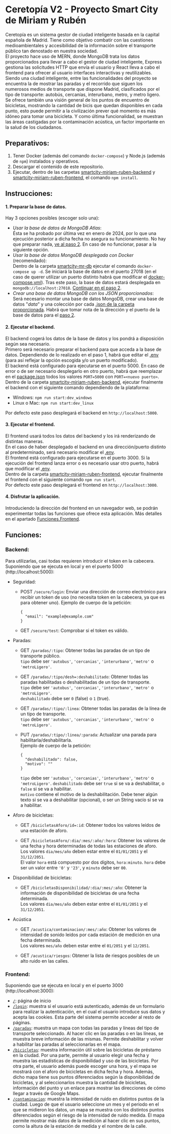 # Ceretopía V2 - Proyecto Smart City de Miriam y Rubén
Ceretopía es un sistema gestor de ciudad inteligente basada en la capital española de Madrid. Tiene como objetivo combatir con las cuestiones medioambientales y accesibilidad de la información sobre el transporte público tan denostado en nuestra sociedad.  
El proyecto hace uso de MERN, donde MongoDB trata los datos proporcionados para llevar a cabo el gestor de ciudad inteligente, Express gestiona las solicitudes HTTP que envía el usuario y React lleva a cabo el frontend para ofrecer al usuario interfaces interactivas y reutilizables.  
Siendo una ciudad inteligente, entre las funcionalidades del proyecto se encuentra la de mostrar las paradas y el recorrido que siguen los numerosos medios de transporte que dispone Madrid, clasificados por el tipo de transporte: autobús, cercanías, interurbano, metro, y metro ligero. Se ofrece también una visión general de los puntos de encuentro de bicicletas, mostrando la cantidad de bicis que quedan disponibles en cada punto, esto puede permitir a la civilización prever qué momento es más idóneo para tomar una bicicleta. Y como última funcionalidad, se muestran las áreas castigadas por la contaminación acústica, un factor importante en la salud de los ciudadanos.


## Preparativos:
1. Tener Docker (además del comando `docker-compose`) y Node.js (además de `npm`) instalados y operativos.
2. Descargar el contenido de este repositorio.
3. Ejecutar, dentro de las carpetas [smartcity-miriam-ruben-backend](smartcity-miriam-ruben-backend/) y [smartcity-miriam-ruben-frontend](smartcity-miriam-ruben-frontend/), el comando `npm install`.


## Instrucciones:
#### 1. Preparar la base de datos.
Hay 3 opciones posibles (escoger solo una):
- *Usar la base de datos de MongoDB Atlas*:  
Ésta se ha probado por última vez en enero de 2024, por lo que una ejecución posterior a dicha fecha no asegura su funcionamiento. No hay que preparar nada, [ve al paso 2](#2-ejecutar-el-backend). En caso de no funcionar, pasar a la siguiente opción.
- *Usar la base de datos MongoDB desplegada con Docker* (recomendado):  
Dentro de la carpeta [smartcity-mr-db](smartcity-mr-db/) ejecutar el comando `docker-compose up -d`. Se iniciará la base de datos en el puerto 27018 (en el caso de querer utilizar un puerto distinto habrá que modificar el [docker-compose.yml](smartcity-mr-db/docker-compose.yml)). Tras este paso, la base de datos estará desplegada en `mongodb://localhost:27018`. [Continuar en el paso 2](#2-ejecutar-el-backend).
- *Crear una base de datos MongoDB con los JSON proporcionados*:  
Será necesario montar una base de datos MongoDB, crear una base de datos "*data*" y una colección por cada [.json de la carpeta proporcionada](smartcity-mr-db/data). Habrá que tomar nota de la dirección y el puerto de la base de datos para el [paso 2](#2-ejecutar-el-backend).  

#### 2. Ejecutar el backend.
El backend cogerá los datos de la base de datos y los pondrá a disposición según sea necesario.  
Primero será necesario preparar el backend para que acceda a la base de datos. Dependiendo de lo realizado en el paso 1, habrá que editar el [.env](smartcity-miriam-ruben-backend/.env) (para así reflejar la opción escogida y/o un puerto modificado).  
El backend está configurado para ejecutarse en el puerto 5000. En caso de error o de ser necesario desplegarlo en otro puerto, habrá que reemplazar en el [package.json](smartcity-miriam-ruben-backend/package.json) todos los valores `PORT=5000` con `PORT=<nuevo puerto>`.  
Dentro de la carpeta [smartcity-miriam-ruben-backend](smartcity-miriam-ruben-backend/), ejecutar finalmente el backend con el siguiente comando dependiendo de la plataforma:
- Windows: `npm run start:dev_windows`
- Linux o Mac: `npm run start:dev_linux`

Por defecto este paso desplegará el backend en `http://localhost:5000`.

#### 3. Ejecutar el frontend.
El frontend usará todos los datos del backend y los irá renderizando de distintas maneras.  
En el caso de haber desplegado el backend en una dirección/puerto distinto al predeterminado, será necesario modificar el [.env](smartcity-miriam-ruben-frontend/.env).  
El frontend está configurado para ejecutarse en el puerto 3000. Si la ejecución del frontend lanza error o es necesario usar otro puerto, habrá que modificar el [.env](smartcity-miriam-ruben-frontend/.env).  
Dentro de la carpeta [smartcity-miriam-ruben-frontend](smartcity-miriam-ruben-frontend/), ejecutar finalmente el frontend con el siguiente comando `npm run start`.  
Por defecto este paso desplegará el frontend en `http://localhost:3000`.

#### 4. Disfrutar la aplicación.
Introduciendo la dirección del frontend en un navegador web, se podrán experimentar todas las funciones que ofrece esta aplicación. Más detalles en el apartado [Funciones.Frontend](#frontend).


## Funciones:
### Backend:
Para utilizarlas, casi todas requieren introducir el token en la cabecera. Suponiendo que se ejecuta en local y en el puerto 5000 (http://localhost:5000):  
- Seguridad:
	- POST `/secure/login`: Enviar una dirección de correo electrónico para recibir un token de uso (no necesita token en la cabecera, ya que es para obtener uno).
	  Ejemplo de cuerpo de la petición:
      ```
      {
        "email": "example@example.com"
      }
      ```
	  
	- GET `/secure/test`: Comprobar si el token es válido.
	
- Paradas:
    - GET `/paradas/:tipo`: Obtener todas las paradas de un tipo de transporte público.  
    `tipo` debe ser `'autobus'`, `'cercanias'`, `'interurbano'`, `'metro'` o `'metroLigero'`.

    - GET `/paradas/:tipo/desh=:deshabilitado`: Obtener todas las paradas habilitadas o deshabilitadas de un tipo de transporte.  
    `tipo` debe ser `'autobus'`, `'cercanias'`, `'interurbano'`, `'metro'` o `'metroLigero'`.  
    `deshabilitado` debe ser `0` (false) o `1` (true).

    - GET `/paradas/:tipo/:linea`: Obtener todas las paradas de la línea de un tipo de transporte.  
    `tipo` debe ser `'autobus'`, `'cercanias'`, `'interurbano'`, `'metro'` o `'metroLigero'`. 

    - PUT `/paradas/:tipo/:linea/:parada`: Actualizar una parada para habilitarla/deshabilitarla.  
      Ejemplo de cuerpo de la petición:
      ```
      {
        "deshabilitado": false,
        "motivo": ""
      }
      ```
      `tipo` debe ser `'autobus'`, `'cercanias'`, `'interurbano'`, `'metro'` o `'metroLigero'`.
      `deshabilitado` debe ser `true` si se va a deshabilitar, o `false` si se va a habilitar.  
      `motivo` contiene el motivo de la deshabilitación. Debe tener algún texto si se va a deshabilitar (opcional), o ser un String vacío si se va a habilitar.
  
- Aforo de bicicletas:
    - GET `/bicicletasAforo/id=:id`: Obtener todos los valores leídos de una estación de aforo.

    - GET `/bicicletasAforo/:dia/:mes/:año/:hora`: Obtener los valores de una fecha y hora determinadas de todas las estaciones de aforo.  
    Los valores `dia/mes/año` deben estar entre el `01/01/2051` y el `31/12/2051`.  
    El valor `hora` está compuesto por dos dígitos, `hora:minuto`. `hora` debe ser un valor entre `'0'` y `'23'`, y `minuto` debe ser `00`.

- Disponibilidad de bicicletas:
    - GET `/bicicletasDisponibilidad/:dia/:mes/:año`: Obtener la información de disponibilidad de bicicletas de una fecha determinada.  
    Los valores `dia/mes/año` deben estar entre el `01/01/2051` y el `31/12/2051`.  

- Acústica
    - GET `/acustica/contaminacion/:mes/:año`: Obtener los valores de intensidad de sonido leídos por cada estación de medición en una fecha determinada.  
    Los valores `mes/año` deben estar entre el `01/2051` y el `12/2051`.

    - GET `/acustica/riesgos`: Obtener la lista de riesgos posibles de un alto ruido en las calles.

### Frontend:
Suponiendo que se ejecuta en local y en el puerto 3000 (http://localhost:3000):
- [`/`](http://localhost:3000): página de inicio
- [`/login`](http://localhost:3000/login): muestra si el usuario está autenticado, además de un formulario para realizar la autenticación, en el cual el usuario introduce sus datos y acepta las cookies. Esta parte del sistema permite acceder al resto de páginas.
- [`/paradas`](http://localhost:3000/paradas): muestra un mapa con todas las paradas y líneas del tipo de transporte seleccionado. Al hacer clic en las paradas o en las líneas, se muestra breve información de las mismas. Permite deshabilitar y volver a habilitar las paradas al seleccionarlas en el mapa.
- [`/bicicletas`](http://localhost:3000/bicicletas): muestra información útil sobre las bicicletas de préstamo en la ciudad. Por una parte, permite al usuario elegir una fecha y muestra las estadísticas de disponibilidad y uso de las bicicletas. Por otra parte, el usuario además puede escoger una hora, y el mapa se mostrará con el aforo de bicicletas en dicha fecha y hora. Además, dicho mapa tiene sus puntos diferenciados según la disponibilidad de bicicletas, y al seleccionarlos muestra la cantidad de bicicletas, información del punto y un enlace para mostrar las direcciones de cómo llegar a través de Google Maps.
- [`/contaminacion`](http://localhost:3000/contaminacion): muestra la intensidad de ruido en distintos puntos de la ciudad. Luego de que el usuario seleccione un mes y el periodo en el que se midieron los datos, un mapa se muestra con los distintos puntos diferenciados según el riesgo de la intensidad de ruido medida. El mapa permite mostrar más datos de la medición al hacer clic en sus puntos, como la altura de la estación de medida y el nombre de la calle.
